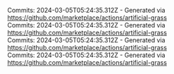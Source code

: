 Commits: 2024-03-05T05:24:35.312Z - Generated via https://github.com/marketplace/actions/artificial-grass
<br>
Commits: 2024-03-05T05:24:35.312Z - Generated via https://github.com/marketplace/actions/artificial-grass
<br>
Commits: 2024-03-05T05:24:35.312Z - Generated via https://github.com/marketplace/actions/artificial-grass
<br>
Commits: 2024-03-05T05:24:35.312Z - Generated via https://github.com/marketplace/actions/artificial-grass
<br>
